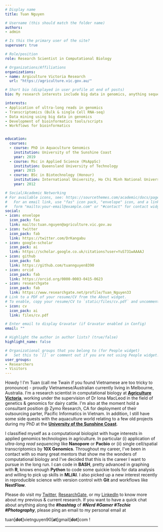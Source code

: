 ```yaml
---
# Display name
title: Tuan Nguyen

# Username (this should match the folder name)
authors:
- admin

# Is this the primary user of the site?
superuser: true

# Role/position
role: Research Scientist in Computational Biology

# Organizations/Affiliations
organizations:
- name: Argiculture Victoria Research
  url: "https://agriculture.vic.gov.au/"

# Short bio (displayed in user profile at end of posts)
bio: My research interests include big data in genomics, anything sequencing (from ultra-long read sequencing like Oxford Nanopore or PacBio to short read sequencing technologies like Illumina) as well as bioinformatics in general.

interests:
- Application of ultra-long reads in genomics
- Transcriptomics (Bulk & single Cell RNA-seq)
- Data mining using big data in genomics
- Development of bioinformatics tools/scripts
- Workflows for bioinformatics


education:
  courses:
  - course: PhD in Aquaculture Genomics
    institution: University of the Sunshine Coast
    year: 2019
  - course: Msc in Applied Science (MsAppSc)
    institution: Queensland University of Technology
    year: 2015
  - course: BSc in Biotechnology (Honour)
    institution: International University, Ho Chi Minh National University
    year: 2012

# Social/Academic Networking
# For available icons, see: https://sourcethemes.com/academic/docs/page-builder/#icons
#   For an email link, use "fas" icon pack, "envelope" icon, and a link in the
#   form "mailto:your-email@example.com" or "#contact" for contact widget.
social:
- icon: envelope
  icon_pack: fas
  link: mailto:tuan.nguyen@agriculture.vic.gov.au
- icon: twitter
  icon_pack: fab
  link: https://twitter.com/DrKangabu
- icon: google-scholar
  icon_pack: ai
  link: https://scholar.google.co.uk/citations?user=YuS731wAAAAJ
- icon: github
  icon_pack: fab
  link: https://github.com/tuannguyen8390
- icon: orcid
  icon_pack: fab
  link: https://orcid.org/0000-0003-0415-0623
- icon: researchgate
  icon_pack: fab
  link: https://www.researchgate.net/profile/Tuan_Nguyen33
# Link to a PDF of your resume/CV from the About widget.
# To enable, copy your resume/CV to `static/files/cv.pdf` and uncomment the lines below.
- icon: cv
  icon_pack: ai
  link: files/cv.pdf

# Enter email to display Gravatar (if Gravatar enabled in Config)
email: ""

# Highlight the author in author lists? (true/false)
highlight_name: false

# Organizational groups that you belong to (for People widget)
#   Set this to `[]` or comment out if you are not using People widget.
user_groups:
- Researchers
- Visitors
---
```


Howdy ! I'm Tuan (call me Twain if you found Vietnamese are too tricky to pronounce) - proudly Vietnamese/Australian currently living in Melbourne, Australia. I'm a research scientist in computational biology at [**Agriculture Victoria**](https://agriculture.vic.gov.au/), working under the supervision of Dr Iona MacLeod in the field of genetics & genomics for dairy cattle. I'm also at the moment hold a consultant position @ Zymo Research, CA for deployment of their outsourcing parter, Pacific Informatics in Vietnam. In addition, I still have some side quests with the aquaculture world relating to a few old projects during my PhD at the [**University of the Sunshine Coast**](https://usc.edu.au).

I classified myself as a computational biologist with huge interests in applied genomics technologies in agriculture. In particular (i) application of *ultra-long read sequencing* like **Nanopore** or **Pacbio** or (ii) single cell/spatial transcriptomics by **10X Genomics**. Throughout my career, I've been in contact with so many great mentors that show me the wonders of computational biology and I've decided that this is the career I want to pursue in the long run. I can code in **BASH**, pretty advanced in graphing with **R**, knows enough **Python** to code some quickie tools for data analysis and willing to pick up skills in **ML/AI**. I also picked up a new interest recently in reproducible science with version control with **Git** and workflows like **NextFlow**.

Please do visit my [Twitter](https://twitter.com/DrKangabu), [ResearchGate](https://www.researchgate.net/profile/Tuan_Nguyen33), or my [LinkedIn](https://www.linkedin.com/in/tuan-nguyen-38a94179/) to know more about my previous & current research. If you want to have a quick chat about anything along the ***#hashtag*** of ***#Nerd #Gamer #Techie #Photography***, please ping an email to my personal email at


tuan[**dot**]vietnguyen90[**at**]gmail[**dot**]com !

---


